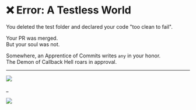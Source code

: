 # ❌ Error: A Testless World

You deleted the test folder and declared your code "too clean to fail".

Your PR was merged.  
But your soul was not.

Somewhere, an Apprentice of Commits writes `any` in your honor.  
The Demon of Callback Hell roars in approval.

---

<a href="../../glossary.md">
  <img src="https://img.shields.io/badge/Open%20DevLore%20Glossary-5dade2?style=for-the-badge"/>
</a>

_

<a href="../../start-game.md">
  <img src="https://img.shields.io/badge/Reload%20your%20stack%20and%20re--enter%20the%20arena-slategray?style=for-the-badge"/>
</a>
